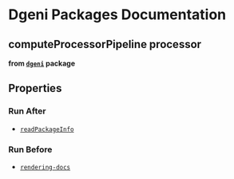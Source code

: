 # Dgeni Packages Documentation


## computeProcessorPipeline processor 
**from <a href="../../dgeni.md"><code>dgeni</code></a> package**



## Properties


### Run After


* <a href="readPackageInfo.md"><code>readPackageInfo</code></a>




### Run Before


* <a href="../../base/processors/rendering-docs.md"><code>rendering-docs</code></a>




